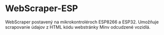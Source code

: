 # WebScraper-ESP
WebScraper postavený na mikrokontroléroch ESP8266 a ESP32. Umožňuje scrapovanie údajov z HTML kódu webstránky Minv odcudzené vozidlá.
